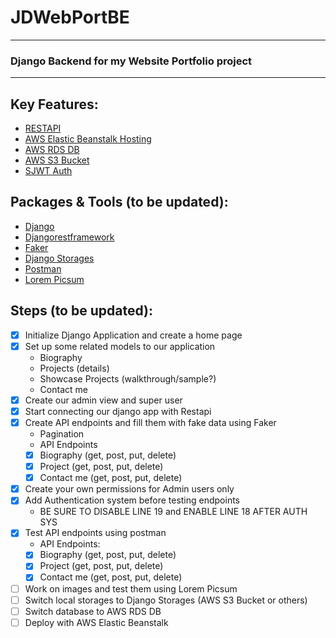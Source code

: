 # JDWebPortBE 

---

### Django Backend for my Website Portfolio project 

---

## Key Features:

- [RESTAPI]('https://www.django-rest-framework.org/')
- [AWS Elastic Beanstalk Hosting]('https://aws.amazon.com/elasticbeanstalk/') 
- [AWS RDS DB]('https://aws.amazon.com/rds/')
- [AWS S3 Bucket]('https://aws.amazon.com/s3/')
- [SJWT Auth]('https://django-rest-framework-simplejwt.readthedocs.io/en/latest/') 

## Packages & Tools (to be updated):

- [Django]('https://www.djangoproject.com/')
- [Djangorestframework]('https://www.django-rest-framework.org/')
- [Faker]('https://pypi.org/project/django-faker/') 
- [Django Storages]('https://django-storages.readthedocs.io/en/latest/')
- [Postman]('https://www.postman.com/')
- [Lorem Picsum]('https://picsum.photos/')

## Steps (to be updated):
- [x] Initialize Django Application and create a home page 
- [x] Set up some related models to our application
    - Biography
    - Projects (details)
    - Showcase Projects (walkthrough/sample?)
    - Contact me
- [x] Create our admin view and super user 
- [x] Start connecting our django app with Restapi 
- [x] Create API endpoints and fill them with fake data using Faker
     - Pagination
     - API Endpoints
  -[x] Biography (get, post, put, delete)
  -[x] Project (get, post, put, delete)
  -[x] Contact me (get, post, put, delete)
- [x] Create your own permissions for Admin users only
- [x] Add Authentication system before testing endpoints  
     - BE SURE TO DISABLE LINE 19 and ENABLE LINE 18 AFTER AUTH SYS
- [x] Test API endpoints using postman 
     - API Endpoints:
  -[x] Biography (get, post, put, delete)
  -[x] Project (get, post, put, delete)
  -[x] Contact me (get, post, put, delete) 
- [ ] Work on images and test them using Lorem Picsum
- [ ] Switch local storages to Django Storages (AWS S3 Bucket or others) 
- [ ] Switch database to AWS RDS DB  
- [ ] Deploy with AWS Elastic Beanstalk